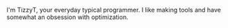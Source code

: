 I'm TizzyT, your everyday typical programmer.
I like making tools and have somewhat an obsession with optimization.
